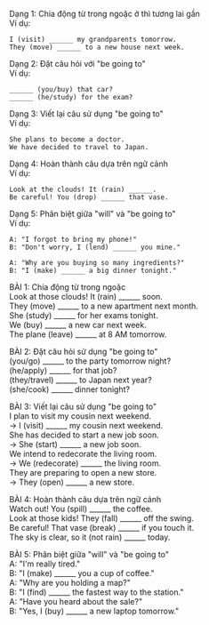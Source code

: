 Dạng 1: Chia động từ trong ngoặc ở thì tương lai gần  
    Ví dụ:  

    I (visit) ______ my grandparents tomorrow.  
    They (move) ______ to a new house next week.   

Dạng 2: Đặt câu hỏi với "be going to"  
    Ví dụ:  

    ______ (you/buy) that car?   
    ______ (he/study) for the exam?   

Dạng 3: Viết lại câu sử dụng "be going to"  
    Ví dụ:  

    She plans to become a doctor.   
    We have decided to travel to Japan.   

Dạng 4: Hoàn thành câu dựa trên ngữ cảnh  
    Ví dụ:  

    Look at the clouds! It (rain) ______.   
    Be careful! You (drop) ______ that vase.   

Dạng 5: Phân biệt giữa "will" và "be going to"  
    Ví dụ:  

    A: "I forgot to bring my phone!"  
    B: "Don't worry, I (lend) ______ you mine."  
    
    A: "Why are you buying so many ingredients?"  
    B: "I (make) ______ a big dinner tonight."  
   
   
BÀI 1: Chia động từ trong ngoặc  
    Look at those clouds! It (rain) ______ soon.  
    They (move) ______ to a new apartment next month.  
    She (study) ______ for her exams tonight.  
    We (buy) ______ a new car next week.  
    The plane (leave) ______ at 8 AM tomorrow.  

BÀI 2: Đặt câu hỏi sử dụng "be going to"  
    (you/go) ______ to the party tomorrow night?  
    (he/apply) ______ for that job?  
    (they/travel) ______ to Japan next year?  
    (she/cook) ______ dinner tonight?  

BÀI 3: Viết lại câu sử dụng "be going to"  
    I plan to visit my cousin next weekend.  
    -> I (visit) ______ my cousin next weekend.  
    She has decided to start a new job soon.  
    -> She (start) ______ a new job soon.  
    We intend to redecorate the living room.  
    -> We (redecorate) ______ the living room.  
    They are preparing to open a new store.  
    -> They (open) ______ a new store.  

BÀI 4: Hoàn thành câu dựa trên ngữ cảnh  
    Watch out! You (spill) ______ the coffee.  
    Look at those kids! They (fall) ______ off the swing.  
    Be careful! That vase (break) ______ if you touch it.  
    The sky is clear, so it (not rain) ______ today.  
  
BÀI 5: Phân biệt giữa "will" và "be going to"  
    A: "I'm really tired."  
    B: "I (make) ______ you a cup of coffee."  
    A: "Why are you holding a map?"  
    B: "I (find) ______ the fastest way to the station."  
    A: "Have you heard about the sale?"  
    B: "Yes, I (buy) ______ a new laptop tomorrow."       